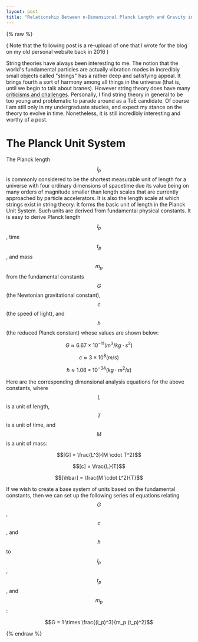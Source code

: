 ```yaml
---
layout: post
title: "Relationship Between n-Dimensional Planck Length and Gravity in String Theory"
---
```


{% raw %}

( Note that the following post is a re-upload of one that I wrote for the blog on my old personal website back in 2016 )

String theories have always been interesting to me. The notion that the world's fundamental particles are actually vibration modes in incredibly small objects called "strings" has a rather deep and satisfying appeal. It brings fourth a sort of harmony among all things in the universe (that is, until we begin to talk about branes). However string theory does have many [criticisms and challenges](https://en.wikipedia.org/wiki/String_theory#Criticism). Personally, I find string theory in general to be too young and problematic to parade around as a ToE candidate. Of course I am still only in my undergraduate studies, and expect my stance on the theory to evolve in time. Nonetheless, it is still incredibly interesting and worthy of a post.

# The Planck Unit System

The Planck length $$l_p$$ is commonly considered to be the shortest measurable unit of length for a universe with four ordinary dimensions of spacetime due its value being on many orders of magnitude smaller than length scales that are currently approached by particle accelerators. It is also the length scale at which strings exist in string theory. It forms the basic unit of length in the Planck Unit System. Such units are derived from fundamental physical constants. It is easy to derive Planck length $$l_p$$, time $$t_p$$, and mass $$m_p$$ from the fundamental constants $$G$$ (the Newtonian gravitational constant), $$c$$ (the speed of light), and $$\hbar$$ (the reduced Planck constant) whose values are shown below:

$$G \approx 6.67 \times 10^{−11}    (m^3 / kg \cdot s^2)$$

$$c \approx 3 \times 10^8    (m/s)$$

$$\hbar \approx 1.06 \times 10^{−34}    (kg \cdot m^2 / s)$$

Here are the corresponding dimensional analysis equations for the above constants, where $$L$$ is a unit of length, $$T$$ is a unit of time, and $$M$$ is a unit of mass:

$$[G] = \frac{L^3}{M \cdot T^2}$$

$$[c] = \frac{L}{T}$$

$$[\hbar] = \frac{M \cdot L^2}{T}$$

If we wish to create a base system of units based on the fundamental constants, then we can set up the following series of equations relating $$G$$, $$c$$, and $$\hbar$$ to $$l_p$$, $$t_p$$, and $$m_p$$:

$$G = 1 \times \frac{(l_p)^3}{m_p (t_p)^2}$$

{% endraw %}

